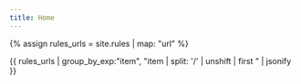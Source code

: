 ```yaml
---
title: Home
---
```


{% assign rules_urls = site.rules | map: "url" %}

{{ rules_urls | group_by_exp:"item", "item | split: '/' | unshift | first " | jsonify }}
